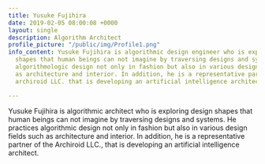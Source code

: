 ```yaml
---
title: Yusuke Fujihira
date: 2019-02-05 08:00:08 +0000
layout: single
description: Algorithm Architect
profile_picture: "/public/img/Profile1.png"
info_content: Yusuke Fujihira is algorithmic design engineer who is exploring design
  shapes that human beings can not imagine by traversing designs and systems.He practices
  algorithmologic design not only in fashion but also in various design fields such
  as architecture and interior. In addition, he is a representative partner of the
  archiroid LLC. that is developing an artificial intelligence architect.

---
```

Yusuke Fujihira is algorithmic architect who is exploring design shapes that human beings can not imagine by traversing designs and systems. He practices algorithmic design not only in fashion but also in various design fields such as architecture and interior. In addition, he is a representative partner of the Archiroid LLC., that is developing an artificial intelligence architect.